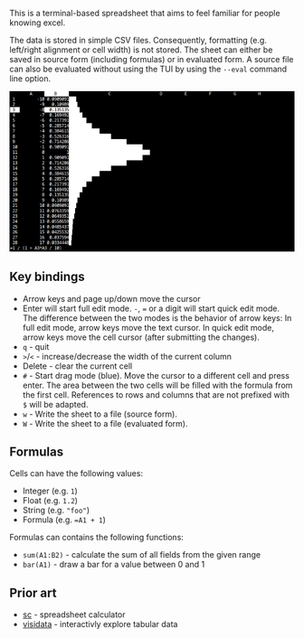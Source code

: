 This is a terminal-based spreadsheet that aims to feel familiar for people
knowing excel.

The data is stored in simple CSV files. Consequently, formatting (e.g.
left/right alignment or cell width) is not stored. The sheet can either be
saved in source form (including formulas) or in evaluated form. A source file
can also be evaluated without using the TUI by using the `--eval` command line
option.

![screenshot](screenshot.png)

## Key bindings

-   Arrow keys and page up/down move the cursor
-   Enter will start full edit mode. `-`, `=` or a digit will start quick edit
    mode. The difference between the two modes is the behavior of arrow keys:
    In full edit mode, arrow keys move the text cursor. In quick edit mode,
    arrow keys move the cell cursor (after submitting the changes).
-   `q` - quit
-   `>`/`<` - increase/decrease the width of the current column
-   Delete - clear the current cell
-   `#` - Start drag mode (blue). Move the cursor to a different cell and press
    enter. The area between the two cells will be filled with the formula from
    the first cell. References to rows and columns that are not prefixed with
    `$` will be adapted.
-   `w` - Write the sheet to a file (source form).
-   `W` - Write the sheet to a file (evaluated form).

## Formulas

Cells can have the following values:

-   Integer (e.g. `1`)
-   Float (e.g. `1.2`)
-   String (e.g. `"foo"`)
-   Formula (e.g. `=A1 + 1`)

Formulas can contains the following functions:

-   `sum(A1:B2)` - calculate the sum of all fields from the given range
-   `bar(A1)` - draw a bar for a value between 0 and 1

## Prior art

-   [sc](http://www.ibiblio.org/pub/Linux/apps/financial/spreadsheet/!INDEX.html) - spreadsheet calculator
-   [visidata](https://www.visidata.org/) - interactivly explore tabular data

